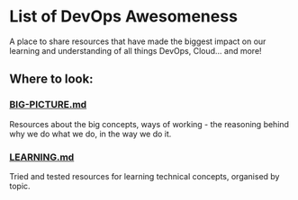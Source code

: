 # List of DevOps Awesomeness

A place to share resources that have made the biggest impact on our learning and understanding of all things DevOps, Cloud... and more!

## Where to look:

### [BIG-PICTURE.md](https://github.com/BeckyPauley/List-of-DevOps-awesomeness/blob/master/BIG-PICTURE.md)

Resources about the big concepts, ways of working - the reasoning behind why we do what we do, in the way we do it. 

### [LEARNING.md](https://github.com/BeckyPauley/List-of-DevOps-awesomeness/blob/master/LEARNING.md)

Tried and tested resources for learning technical concepts, organised by topic.